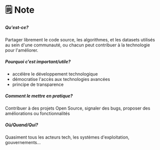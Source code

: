 # 🗒️ Note
##### Qu'est-ce?

Partager librement le code source, les algorithmes, et les datasets utilisés au sein d'une communauté, ou chacun peut contribuer à la technologie pour l'améliorer.
##### Pourquoi c'est important/utile?

- accélère le développement technologique
- démocratise l'accès aux technologies avancées
- principe de transparence

##### Comment le mettre en pratique?

Contribuer à des projets Open Source, signaler des bugs, proposer des améliorations ou fonctionnalités

##### Où/Quand/Qui?

Quasiment tous les acteurs tech, les systèmes d'exploitation, gouvernements...